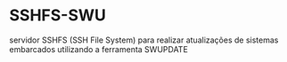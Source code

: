 # SSHFS-SWU
servidor SSHFS (SSH File System) para realizar atualizações de sistemas embarcados utilizando a ferramenta SWUPDATE
